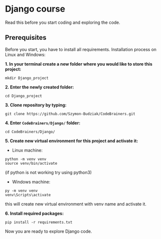 # Django course
Read this before you start coding and exploring the code.
## Prerequisites
Before you start, you have to install all requirements. Installation process on Linux and Windows:

__1. In your terminal create a new folder where you would like to store this project:__
```
mkdir Django_project
```
__2. Enter the newly created folder:__
```
cd Django_project
```
__3. Clone repository by typing:__
```
git clone https://github.com/Szymon-Budziak/CodeBrainers.git
```
__4. Enter `CodeBrainers/Django/` folder:__
```
cd CodeBrainers/Django/
```
__5. Create new virtual environment for this project and activate it:__
 - Linux machine:
```
python -m venv venv
source venv/bin/activate
```
(if python is not working try using python3)
- Windows machine:
```
py -m venv venv
venv\Scripts\activate
```
this will create new virtual environment with venv name and activate it.

__6. Install required packages:__
```
pip install -r requirements.txt
```
Now you are ready to explore Django code.
